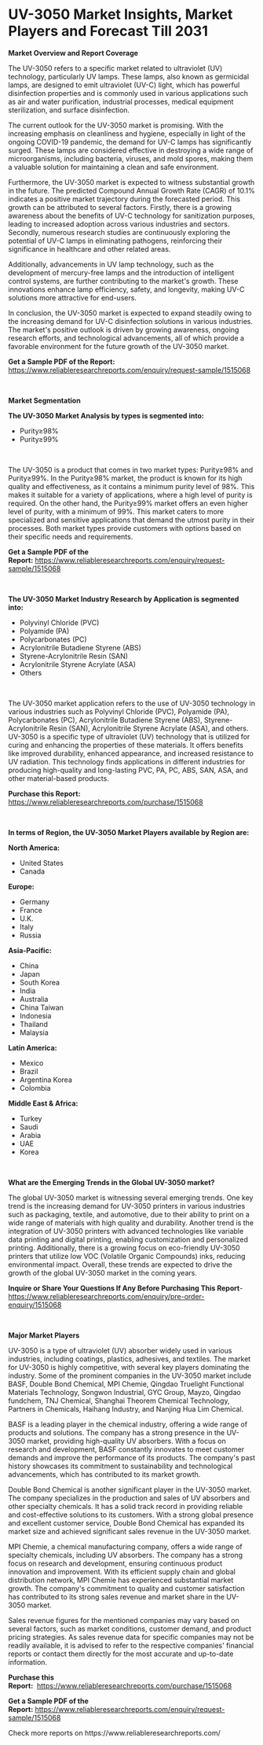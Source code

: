 <p><h1>UV-3050 Market Insights, Market Players and Forecast Till 2031</h1></p><p><strong>Market Overview and Report Coverage</strong></p>
<p><p>The UV-3050 refers to a specific market related to ultraviolet (UV) technology, particularly UV lamps. These lamps, also known as germicidal lamps, are designed to emit ultraviolet (UV-C) light, which has powerful disinfection properties and is commonly used in various applications such as air and water purification, industrial processes, medical equipment sterilization, and surface disinfection.</p><p>The current outlook for the UV-3050 market is promising. With the increasing emphasis on cleanliness and hygiene, especially in light of the ongoing COVID-19 pandemic, the demand for UV-C lamps has significantly surged. These lamps are considered effective in destroying a wide range of microorganisms, including bacteria, viruses, and mold spores, making them a valuable solution for maintaining a clean and safe environment.</p><p>Furthermore, the UV-3050 market is expected to witness substantial growth in the future. The predicted Compound Annual Growth Rate (CAGR) of 10.1% indicates a positive market trajectory during the forecasted period. This growth can be attributed to several factors. Firstly, there is a growing awareness about the benefits of UV-C technology for sanitization purposes, leading to increased adoption across various industries and sectors. Secondly, numerous research studies are continuously exploring the potential of UV-C lamps in eliminating pathogens, reinforcing their significance in healthcare and other related areas.</p><p>Additionally, advancements in UV lamp technology, such as the development of mercury-free lamps and the introduction of intelligent control systems, are further contributing to the market's growth. These innovations enhance lamp efficiency, safety, and longevity, making UV-C solutions more attractive for end-users.</p><p>In conclusion, the UV-3050 market is expected to expand steadily owing to the increasing demand for UV-C disinfection solutions in various industries. The market's positive outlook is driven by growing awareness, ongoing research efforts, and technological advancements, all of which provide a favorable environment for the future growth of the UV-3050 market.</p></p>
<p><strong>Get a Sample PDF of the Report:</strong> <a href="https://www.reliableresearchreports.com/enquiry/request-sample/1515068">https://www.reliableresearchreports.com/enquiry/request-sample/1515068</a></p>
<p>&nbsp;</p>
<p><strong>Market Segmentation</strong></p>
<p><strong>The UV-3050 Market Analysis by types is segmented into:</strong></p>
<p><ul><li>Purity≥98%</li><li>Purity≥99%</li></ul></p>
<p>&nbsp;</p>
<p><p>The UV-3050 is a product that comes in two market types: Purity≥98% and Purity≥99%. In the Purity≥98% market, the product is known for its high quality and effectiveness, as it contains a minimum purity level of 98%. This makes it suitable for a variety of applications, where a high level of purity is required. On the other hand, the Purity≥99% market offers an even higher level of purity, with a minimum of 99%. This market caters to more specialized and sensitive applications that demand the utmost purity in their processes. Both market types provide customers with options based on their specific needs and requirements.</p></p>
<p><strong>Get a Sample PDF of the Report:</strong>&nbsp;<a href="https://www.reliableresearchreports.com/enquiry/request-sample/1515068">https://www.reliableresearchreports.com/enquiry/request-sample/1515068</a></p>
<p>&nbsp;</p>
<p><strong>The UV-3050 Market Industry Research by Application is segmented into:</strong></p>
<p><ul><li>Polyvinyl Chloride (PVC)</li><li>Polyamide (PA)</li><li>Polycarbonates (PC)</li><li>Acrylonitrile Butadiene Styrene (ABS)</li><li>Styrene-Acrylonitrile Resin (SAN)</li><li>Acrylonitrile Styrene Acrylate (ASA)</li><li>Others</li></ul></p>
<p>&nbsp;</p>
<p><p>The UV-3050 market application refers to the use of UV-3050 technology in various industries such as Polyvinyl Chloride (PVC), Polyamide (PA), Polycarbonates (PC), Acrylonitrile Butadiene Styrene (ABS), Styrene-Acrylonitrile Resin (SAN), Acrylonitrile Styrene Acrylate (ASA), and others. UV-3050 is a specific type of ultraviolet (UV) technology that is utilized for curing and enhancing the properties of these materials. It offers benefits like improved durability, enhanced appearance, and increased resistance to UV radiation. This technology finds applications in different industries for producing high-quality and long-lasting PVC, PA, PC, ABS, SAN, ASA, and other material-based products.</p></p>
<p><strong>Purchase this Report:</strong>&nbsp; <a href="https://www.reliableresearchreports.com/purchase/1515068">https://www.reliableresearchreports.com/purchase/1515068</a></p>
<p>&nbsp;</p>
<p><strong>In terms of Region, the UV-3050 Market Players available by Region are:</strong></p>
<p>
    <p> <strong> North America: </strong>
        <ul>
            <li>United States</li>
            <li>Canada</li>
        </ul>
        </p> 
    <p> <strong> Europe: </strong>
        <ul>
            <li>Germany</li>
            <li>France</li>
            <li>U.K.</li>
            <li>Italy</li>
            <li>Russia</li>
        </ul>
        </p> 
    <p> <strong> Asia-Pacific: </strong>
        <ul>
            <li>China</li>
            <li>Japan</li>
            <li>South Korea</li>
            <li>India</li>
            <li>Australia</li>
            <li>China Taiwan</li>
            <li>Indonesia</li>
            <li>Thailand</li>
            <li>Malaysia</li>
        </ul>
        </p> 
    <p> <strong> Latin America: </strong>
        <ul>
            <li>Mexico</li>
            <li>Brazil</li>
            <li>Argentina Korea</li>
            <li>Colombia</li>
        </ul>
        </p> 
    <p> <strong> Middle East & Africa: </strong>
        <ul>
            <li>Turkey</li>
            <li>Saudi</li>
            <li>Arabia</li>
            <li>UAE</li>
            <li>Korea</li>
        </ul>
    </p>
    </p>
<p>&nbsp;</p>
<p><strong>What are the Emerging Trends in the Global UV-3050 market?</strong></p>
<p><p>The global UV-3050 market is witnessing several emerging trends. One key trend is the increasing demand for UV-3050 printers in various industries such as packaging, textile, and automotive, due to their ability to print on a wide range of materials with high quality and durability. Another trend is the integration of UV-3050 printers with advanced technologies like variable data printing and digital printing, enabling customization and personalized printing. Additionally, there is a growing focus on eco-friendly UV-3050 printers that utilize low VOC (Volatile Organic Compounds) inks, reducing environmental impact. Overall, these trends are expected to drive the growth of the global UV-3050 market in the coming years.</p></p>
<p><strong>Inquire or Share Your Questions If Any Before Purchasing This Report</strong>- <a href="https://www.reliableresearchreports.com/enquiry/pre-order-enquiry/1515068">https://www.reliableresearchreports.com/enquiry/pre-order-enquiry/1515068</a></p>
<p>&nbsp;</p>
<p><strong>Major Market Players</strong></p>
<p><p>UV-3050 is a type of ultraviolet (UV) absorber widely used in various industries, including coatings, plastics, adhesives, and textiles. The market for UV-3050 is highly competitive, with several key players dominating the industry. Some of the prominent companies in the UV-3050 market include BASF, Double Bond Chemical, MPI Chemie, Qingdao Truelight Functional Materials Technology, Songwon Industrial, GYC Group, Mayzo, Qingdao fundchem, TNJ Chemical, Shanghai Theorem Chemical Technology, Partners in Chemicals, Haihang Industry, and Nanjing Hua Lim Chemical.</p><p>BASF is a leading player in the chemical industry, offering a wide range of products and solutions. The company has a strong presence in the UV-3050 market, providing high-quality UV absorbers. With a focus on research and development, BASF constantly innovates to meet customer demands and improve the performance of its products. The company's past history showcases its commitment to sustainability and technological advancements, which has contributed to its market growth.</p><p>Double Bond Chemical is another significant player in the UV-3050 market. The company specializes in the production and sales of UV absorbers and other specialty chemicals. It has a solid track record in providing reliable and cost-effective solutions to its customers. With a strong global presence and excellent customer service, Double Bond Chemical has expanded its market size and achieved significant sales revenue in the UV-3050 market.</p><p>MPI Chemie, a chemical manufacturing company, offers a wide range of specialty chemicals, including UV absorbers. The company has a strong focus on research and development, ensuring continuous product innovation and improvement. With its efficient supply chain and global distribution network, MPI Chemie has experienced substantial market growth. The company's commitment to quality and customer satisfaction has contributed to its strong sales revenue and market share in the UV-3050 market.</p><p>Sales revenue figures for the mentioned companies may vary based on several factors, such as market conditions, customer demand, and product pricing strategies. As sales revenue data for specific companies may not be readily available, it is advised to refer to the respective companies' financial reports or contact them directly for the most accurate and up-to-date information.</p></p>
<p><strong>Purchase this Report:</strong>&nbsp;&nbsp;<a href="https://www.reliableresearchreports.com/purchase/1515068">https://www.reliableresearchreports.com/purchase/1515068</a></p>
<p></p>
<p><strong>Get a Sample PDF of the Report:</strong>&nbsp;<a href="https://www.reliableresearchreports.com/enquiry/request-sample/1515068">https://www.reliableresearchreports.com/enquiry/request-sample/1515068</a></p>
<p>Check more reports on https://www.reliableresearchreports.com/</p>